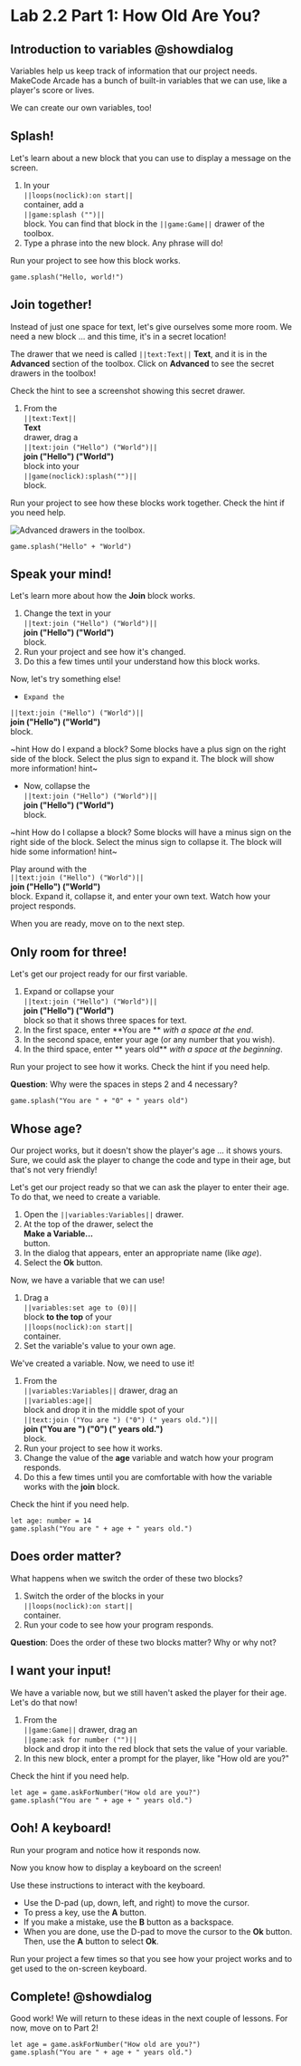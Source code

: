 # Lab 2.2 Part 1: How Old Are You?

## Introduction to variables @showdialog

Variables help us keep track of information that our project needs.
MakeCode Arcade has a bunch of built-in variables that we can use, like
a player's score or lives.

We can create our own variables, too!

## Splash!

Let's learn about a new block that you can use to display a message on
the screen.

1.   In your   
``||loops(noclick):on start||``   
container, add a   
``||game:splash ("")||``   
block. You can find that block in the ``||game:Game||`` drawer of the toolbox.
1.   Type a phrase into the new block. Any phrase will do!

Run your project to see how this block works.

```blocks
game.splash("Hello, world!")
```

## Join together!

Instead of just one space for text, let's give ourselves some more room.
We need a new block ... and this time, it's in a secret location!

The drawer that we need is called ``||text:Text||`` **Text**,
and it is in the **Advanced** section of the toolbox.
Click on **Advanced** to see the secret drawers in the toolbox!

Check the hint to see a screenshot showing this secret drawer.

1.   From the   
``||text:Text||``   
**Text**   
drawer, drag a   
``||text:join ("Hello") ("World")||``   
**join ("Hello") ("World")**   
block into your   
``||game(noclick):splash("")||``   
block.

Run your project to see how these blocks work together.
Check the hint if you need help.

![Advanced drawers in the toolbox.](/static/courses/csintro/S01.L02.02.P01.text_drawer.png)

```blocks
game.splash("Hello" + "World")
```

## Speak your mind!

Let's learn more about how the **Join** block works.

1.    Change the text in your   
``||text:join ("Hello") ("World")||``   
**join ("Hello") ("World")**   
block.
1.    Run your project and see how it's changed.
1.    Do this a few times until your understand how this block works.

Now, let's try something else!

-     Expand the   
``||text:join ("Hello") ("World")||``   
**join ("Hello") ("World")**   
block.

~hint How do I expand a block?
Some blocks have a plus sign on the right side of the block. Select the
plus sign to expand it. The block will show more information!
hint~

-    Now, collapse the   
``||text:join ("Hello") ("World")||``   
**join ("Hello") ("World")**   
block.

~hint How do I collapse a block?
Some blocks will have a minus sign on the right side of the block.
Select the minus sign to collapse it. The block will hide some information!
hint~

Play around with the   
``||text:join ("Hello") ("World")||``   
**join ("Hello") ("World")**   
block.
Expand it, collapse it, and enter your own text.
Watch how your project responds.

When you are ready, move on to the next step.

## Only room for three!

Let's get our project ready for our first variable.

1.   Expand or collapse your   
``||text:join ("Hello") ("World")||``   
**join ("Hello") ("World")**   
block
so that it shows three spaces for text.
1.   In the first space, enter **You are ** *with a space at the end*.
1.   In the second space, enter your age (or any number that you wish).
1.   In the third space, enter ** years old** *with a space at the beginning*.

Run your project to see how it works.
Check the hint if you need help.

**Question**: Why were the spaces in steps 2 and 4 necessary?

```blocks
game.splash("You are " + "0" + " years old")
```

## Whose age?

Our project works, but it doesn't show the player's age ... it shows yours.
Sure, we could ask the player to change the code and type in their age,
but that's not very friendly!

Let's get our project ready so that we can ask the player to enter their age.
To do that, we need to create a variable.

1.   Open the ``||variables:Variables||`` drawer.
1.   At the top of the drawer, select the   
**Make a Variable...**   
button.
1.   In the dialog that appears, enter an appropriate name (like *age*).
1.   Select the **Ok** button.

Now, we have a variable that we can use!

1.   Drag a   
``||variables:set age to (0)||``   
block **to the top** of your   
``||loops(noclick):on start||``   
container.
1.   Set the variable's value to your own age.

We've created a variable. Now, we need to use it!

1.   From the   
``||variables:Variables||`` drawer, drag an   
``||variables:age||``   
block and drop it in the middle spot of your   
``||text:join ("You are ") ("0") (" years old.")||``   
**join ("You are ") ("0") (" years old.")**   
block.
1.   Run your project to see how it works.
1.   Change the value of the **age** variable and watch how your program
responds.
1.   Do this a few times until you are comfortable with how the variable
works with the **join** block.

Check the hint if you need help.

```blocks
let age: number = 14
game.splash("You are " + age + " years old.")
```

## Does order matter?

What happens when we switch the order of these two blocks?

1.   Switch the order of the blocks in your   
``||loops(noclick):on start||``   
container.
1.   Run your code to see how your program responds.

**Question**: Does the order of these two blocks matter? Why or why not?

## I want your input!

We have a variable now, but we still haven't asked the player for their age.
Let's do that now!

1.   From the   
``||game:Game||`` drawer, drag an   
``||game:ask for number ("")||``   
block and drop it into the red block
that sets the value of your variable.
1.   In this new block, enter a prompt for the player,
like "How old are you?"

Check the hint if you need help.

```blocks
let age = game.askForNumber("How old are you?")
game.splash("You are " + age + " years old.")
```

## Ooh! A keyboard!

Run your program and notice how it responds now.

Now you know how to display a keyboard on the screen!

Use these instructions to interact with the keyboard.

-    Use the D-pad (up, down, left, and right) to move the cursor.
-    To press a key, use the **A** button.
-    If you make a mistake, use the **B** button as a backspace.
-    When you are done, use the D-pad to move the cursor to the **Ok** button.
Then, use the **A** button to select **Ok**.

Run your project a few times so that you see how your project works
and to get used to the on-screen keyboard.

## Complete! @showdialog

Good work! We will return to these ideas in the next couple of lessons.
For now, move on to Part 2!

```ghost
let age = game.askForNumber("How old are you?")
game.splash("You are " + age + " years old.")
```
